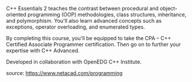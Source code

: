 C++ Essentials 2 teaches the contrast between procedural and object-oriented programming (OOP) methodologies, class structures, inheritance, and polymorphism. You'll also learn advanced concepts such as exceptions, operator overloading, and enumerated types. 

By completing this course, you'll be equipped to take the CPA – C++ Certified Associate Programmer certification. Then go on to further your expertise with C++ Advanced.

Developed in collaboration with OpenEDG C++ Institute.

source: https://www.netacad.com/programming

